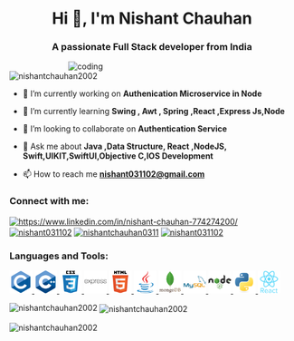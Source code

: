 

<h1 align="center">Hi 👋, I'm Nishant Chauhan</h1>
<h3 align="center">A passionate Full Stack developer from India</h3>
<img align="right" alt="coding" width="400" src="https://png.pngtree.com/png-clipart/20230913/original/pngtree-coder-clipart-man-in-headphones-using-computer-to-play-music-cartoon-png-image_11072375.png">
<p align="left"> <img src="https://komarev.com/ghpvc/?username=nishantchauhan2002&label=Profile%20views&color=0e75b6&style=flat" alt="nishantchauhan2002" /> </p>

- 🔭 I’m currently working on **Authenication Microservice in Node**

- 🌱 I’m currently learning **Swing , Awt , Spring ,React ,Express Js,Node**

- 👯 I’m looking to collaborate on **Authentication Service**

- 💬 Ask me about **Java ,Data Structure, React ,NodeJS, Swift,UIKIT,SwiftUI,Objective C,IOS Development**

- 📫 How to reach me **nishant031102@gmail.com**

<h3 align="left">Connect with me:</h3>
<p align="left">
<a href="https://linkedin.com/in/https://www.linkedin.com/in/nishant-chauhan-774274200/" target="blank"><img align="center" src="https://raw.githubusercontent.com/rahuldkjain/github-profile-readme-generator/master/src/images/icons/Social/linked-in-alt.svg" alt="https://www.linkedin.com/in/nishant-chauhan-774274200/" height="30" width="40" /></a>
<a href="https://www.hackerrank.com/nishant031102" target="blank"><img align="center" src="https://raw.githubusercontent.com/rahuldkjain/github-profile-readme-generator/master/src/images/icons/Social/hackerrank.svg" alt="nishant031102" height="30" width="40" /></a>
<a href="https://www.leetcode.com/nishantchauhan0311" target="blank"><img align="center" src="https://raw.githubusercontent.com/rahuldkjain/github-profile-readme-generator/master/src/images/icons/Social/leet-code.svg" alt="nishantchauhan0311" height="30" width="40" /></a>
<a href="https://auth.geeksforgeeks.org/user/nishant031102" target="blank"><img align="center" src="https://raw.githubusercontent.com/rahuldkjain/github-profile-readme-generator/master/src/images/icons/Social/geeks-for-geeks.svg" alt="nishant031102" height="30" width="40" /></a>
</p>

<h3 align="left">Languages and Tools:</h3>
<p align="left"> <a href="https://www.cprogramming.com/" target="_blank" rel="noreferrer"> <img src="https://raw.githubusercontent.com/devicons/devicon/master/icons/c/c-original.svg" alt="c" width="40" height="40"/> </a> <a href="https://www.w3schools.com/cpp/" target="_blank" rel="noreferrer"> <img src="https://raw.githubusercontent.com/devicons/devicon/master/icons/cplusplus/cplusplus-original.svg" alt="cplusplus" width="40" height="40"/> </a> <a href="https://www.w3schools.com/css/" target="_blank" rel="noreferrer"> <img src="https://raw.githubusercontent.com/devicons/devicon/master/icons/css3/css3-original-wordmark.svg" alt="css3" width="40" height="40"/> </a> <a href="https://expressjs.com" target="_blank" rel="noreferrer"> <img src="https://raw.githubusercontent.com/devicons/devicon/master/icons/express/express-original-wordmark.svg" alt="express" width="40" height="40"/> </a> <a href="https://www.w3.org/html/" target="_blank" rel="noreferrer"> <img src="https://raw.githubusercontent.com/devicons/devicon/master/icons/html5/html5-original-wordmark.svg" alt="html5" width="40" height="40"/> </a> <a href="https://www.java.com" target="_blank" rel="noreferrer"> <img src="https://raw.githubusercontent.com/devicons/devicon/master/icons/java/java-original.svg" alt="java" width="40" height="40"/> </a> <a href="https://www.mongodb.com/" target="_blank" rel="noreferrer"> <img src="https://raw.githubusercontent.com/devicons/devicon/master/icons/mongodb/mongodb-original-wordmark.svg" alt="mongodb" width="40" height="40"/> </a> <a href="https://www.mysql.com/" target="_blank" rel="noreferrer"> <img src="https://raw.githubusercontent.com/devicons/devicon/master/icons/mysql/mysql-original-wordmark.svg" alt="mysql" width="40" height="40"/> </a> <a href="https://nodejs.org" target="_blank" rel="noreferrer"> <img src="https://raw.githubusercontent.com/devicons/devicon/master/icons/nodejs/nodejs-original-wordmark.svg" alt="nodejs" width="40" height="40"/> </a> <a href="https://www.python.org" target="_blank" rel="noreferrer"> <img src="https://raw.githubusercontent.com/devicons/devicon/master/icons/python/python-original.svg" alt="python" width="40" height="40"/> </a> <a href="https://reactjs.org/" target="_blank" rel="noreferrer"> <img src="https://raw.githubusercontent.com/devicons/devicon/master/icons/react/react-original-wordmark.svg" alt="react" width="40" height="40"/> </a> </p>

<p><img align="left" src="https://github-readme-stats.vercel.app/api/top-langs?username=nishantchauhan2002&show_icons=true&locale=en&layout=compact" alt="nishantchauhan2002" /></p>

<p>&nbsp;<img align="center" src="https://github-readme-stats.vercel.app/api?username=nishantchauhan2002&show_icons=true&locale=en" alt="nishantchauhan2002" /></p>

<p><img align="center" src="https://github-readme-streak-stats.herokuapp.com/?user=nishantchauhan2002&" alt="nishantchauhan2002" /></p>
